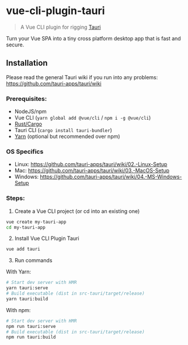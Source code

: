 # vue-cli-plugin-tauri

> A Vue CLI plugin for rigging [Tauri](https://github.com/tauri-apps/tauri)

Turn your Vue SPA into a tiny cross platform desktop app that is fast and secure.

## Installation

Please read the general Tauri wiki if you run into any problems: https://github.com/tauri-apps/tauri/wiki

### Prerequisites:
- NodeJS/npm
- Vue CLI (`yarn global add @vue/cli` / `npm i -g @vue/cli`)
- [Rust/Cargo](https://www.rust-lang.org/)
- Tauri CLI (`cargo install tauri-bundler`)
- [Yarn](https://yarnpkg.com/lang/en/) (optional but recommended over npm)

### OS Specifics
- Linux: https://github.com/tauri-apps/tauri/wiki/02.-Linux-Setup
- Mac: https://github.com/tauri-apps/tauri/wiki/03.-MacOS-Setup
- Windows: https://github.com/tauri-apps/tauri/wiki/04.-MS-Windows-Setup


### Steps:

1. Create a Vue CLI project (or cd into an existing one)

```bash
vue create my-tauri-app
cd my-tauri-app
```

2. Install Vue CLI Plugin Tauri

```bash
vue add tauri
```

3. Run commands

With Yarn:

```bash
# Start dev server with HMR
yarn tauri:serve
# Build executable (dist in src-tauri/target/release)
yarn tauri:build
```

With npm:

```bash
# Start dev server with HMR
npm run tauri:serve
# Build executable (dist in src-tauri/target/release)
npm run tauri:build
```
